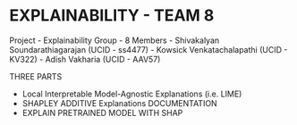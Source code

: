 # EXPLAINABILITY - TEAM 8
Project - Explainability
Group - 8
Members
	- Shivakalyan Soundarathiagarajan (UCID - ss4477)
	-	Kowsick Venkatachalapathi (UCID - KV322)
	-	Adish Vakharia (UCID - AAV57)

THREE PARTS
   - Local Interpretable Model-Agnostic Explanations (i.e. LIME)
   - SHAPLEY ADDITIVE Explanations DOCUMENTATION
   - EXPLAIN PRETRAINED MODEL WITH SHAP
